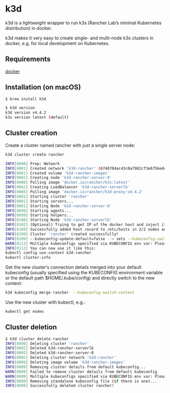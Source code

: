 # k3d
k3d is a lightweight wrapper to run k3s (Rancher Lab’s minimal Kubernetes distribution) in docker.

k3d makes it very easy to create single- and multi-node k3s clusters in docker, e.g. for local development on Kubernetes.

## Requirements

[docker](https://docs.docker.com/engine/install/)

## Installation (on macOS)

```bash
$ brew install k3d

$ k3d version
k3d version v4.4.2
k3s version latest (default)
```

## Cluster creation

Create a cluster named rancher with just a single server node:

```bash
k3d cluster create rancher

INFO[0000] Prep: Network                                
INFO[0001] Created network 'k3d-rancher' (6748704ac43c0a7982cf3e6756edcd1166634a1af3b721e91341c1ac7713f3e5) 
INFO[0001] Created volume 'k3d-rancher-images'          
INFO[0002] Creating node 'k3d-rancher-server-0'         
INFO[0008] Pulling image 'docker.io/rancher/k3s:latest' 
INFO[0062] Creating LoadBalancer 'k3d-rancher-serverlb' 
INFO[0066] Pulling image 'docker.io/rancher/k3d-proxy:v4.4.2' 
INFO[0081] Starting cluster 'rancher'                   
INFO[0081] Starting servers...                          
INFO[0081] Starting Node 'k3d-rancher-server-0'         
INFO[0099] Starting agents...                           
INFO[0099] Starting helpers...                          
INFO[0100] Starting Node 'k3d-rancher-serverlb'         
INFO[0102] (Optional) Trying to get IP of the docker host and inject it into the cluster as 'host.k3d.internal' for easy access 
INFO[0109] Successfully added host record to /etc/hosts in 2/2 nodes and to the CoreDNS ConfigMap 
INFO[0109] Cluster 'rancher' created successfully!      
INFO[0109] --kubeconfig-update-default=false --> sets --kubeconfig-switch-context=false 
WARN[0113] Multiple kubeconfigs specified via KUBECONFIG env var: Please reduce to one entry, unset KUBECONFIG or explicitly choose an output 
INFO[0113] You can now use it like this:                
kubectl config use-context k3d-rancher
kubectl cluster-info
```

Get the new cluster’s connection details merged into your default kubeconfig (usually specified using the KUBECONFIG environment variable or the default path $HOME/.kube/config) and directly switch to the new context:

```bash
k3d kubeconfig merge rancher  --kubeconfig-switch-context
```

Use the new cluster with kubectl, e.g.:

```bash
kubectl get nodes
```

## Cluster deletion

```bash
$ k3d cluster delete rancher                               
INFO[0000] Deleting cluster 'rancher'                   
INFO[0002] Deleted k3d-rancher-serverlb                 
INFO[0005] Deleted k3d-rancher-server-0                 
INFO[0005] Deleting cluster network 'k3d-rancher'       
INFO[0009] Deleting image volume 'k3d-rancher-images'   
INFO[0009] Removing cluster details from default kubeconfig... 
WARN[0009] Failed to remove cluster details from default kubeconfig 
WARN[0009] Multiple kubeconfigs specified via KUBECONFIG env var: Please reduce to one entry, unset KUBECONFIG or explicitly choose an output 
INFO[0009] Removing standalone kubeconfig file (if there is one)... 
INFO[0009] Successfully deleted cluster rancher!      
```
